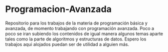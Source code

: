 # Programacion-Avanzada
Repositorio para los trabajos de la materia de programación básica y avanzada, de momento trabajando con programación avanzada.
Poco a poco se iran subiendo los contenidos de igual manera algunos temas aparte tales como la parte de algoritmos y estructuras de datos.
Espero los trabajos aqui alojados puedan ser de utilidad a alguien  más.

